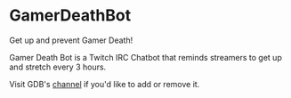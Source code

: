 # GamerDeathBot
Get up and prevent Gamer Death!

Gamer Death Bot is a Twitch IRC Chatbot that reminds streamers to get up and stretch every 3 hours.

Visit GDB's [channel](https://www.twitch.tv/gamertestbot) if you'd like to add or remove it.

